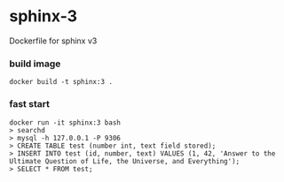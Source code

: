 # sphinx-3
Dockerfile for sphinx v3

### build image
```shell
docker build -t sphinx:3 .
```

### fast start
```shell
docker run -it sphinx:3 bash
> searchd
> mysql -h 127.0.0.1 -P 9306
> CREATE TABLE test (number int, text field stored);
> INSERT INTO test (id, number, text) VALUES (1, 42, 'Answer to the Ultimate Question of Life, the Universe, and Everything');
> SELECT * FROM test;
```
